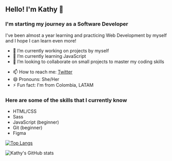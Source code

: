 ## Hello! I'm Kathy 👋

### I'm starting my journey as a Software Developer

<!--
**kathyspark/kathyspark** is a ✨ _special_ ✨ repository because its `README.md` (this file) appears on your GitHub profile.
-->
I've been almost a year learning and practicing Web Development by myself and I hope I can learn even more!

- 🔭 I’m currently working on projects by myself
- 🌱 I’m currently learning JavaScript
- 👯 I’m looking to collaborate on small projects to master my coding skills
<!-- - 🤔 I’m looking for help with ... -->
<!-- - 💬 Ask me about ... -->
- 📫 How to reach me: [Twitter](https://https://twitter.com/kathyspark)
- 😄 Pronouns: She/Her
- ⚡ Fun fact: I'm from Colombia, LATAM

### Here are some of the skills that I currently know

- HTML/CSS
- Sass
- JavaScript (beginner)
- Git (beginner)
- Figma

<!--[![Kathy's GitHub stats](https://github-readme-stats.vercel.app/api?username=kathyspark)](https://github.com/kathyspark/github-readme-stats) widthout icons-->

[![Top Langs](https://github-readme-stats.vercel.app/api/top-langs/?username=kathyspark&layout=compact&theme=prussian)](https://github.com/kathyspark/github-readme-stats)

![Kathy's GitHub stats](https://github-readme-stats.vercel.app/api?username=kathyspark&show_icons=true&theme=prussian)
<!-- [![Readme Card](https://github-readme-stats.vercel.app/api/pin/?username=kathyspark&show_owner&repo=github-readme-stats)](https://github.com/kathyspark/js-course) -->
